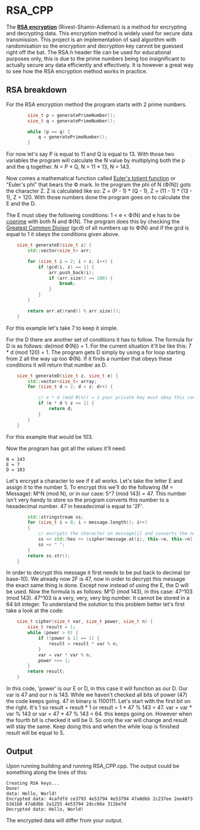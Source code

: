 ﻿# RSA_CPP
The [**RSA encryption**](https://brilliant.org/wiki/rsa-encryption/) (Rivest-Shamir-Adleman) is a method for encrypting and decrypting data.
This encryption method is widely used for secure data transmission. This project is an implementation of said algorithm with randomisation
so the encryption and decryption key cannot be guessed right off the bat. The RSA.h header file can be used for educational purposes only,
this is due to the prime numbers being too insignificant to actually secure any data efficiently and effectively. It is however a great way 
to see how the RSA encryption method works in practice.

## RSA breakdown
For the RSA encryption method the program starts with 2 prime numbers.
```cpp
		size_t p = generatePrimeNumber();
		size_t q = generatePrimeNumber();

		while (p == q) {
			q = generatePrimeNumber();
		}
```
For now let's say P is equal to 11 and Q is equal to 13. With those two variables the program will calculate the N value by multiplying both the
p and the q together. N = P * Q, N = 11 * 13, N = 143. 

Now comes a mathematical function called [Euler's totient function](https://www.youtube.com/watch?v=qa_hksAzpSg) or "Euler's phi" that bears the Ф mark.
In the program the phi of N (Ф(N)) gots the character Z. Z is calculated like so: Z = (P - 1) * (Q - 1), Z = (11 - 1) * (13 - 1), Z = 120.
With those numbers done the program goes on to calculate the E and the D. 

The E must obey the following conditions: 1 < e < Ф(N) and e has to be [coprime](https://en.wiktionary.org/wiki/coprime)
with both N and Ф(N). The program does this by checking the [Greatest Common Divisor](https://www.youtube.com/watch?v=JUzYl1TYMcU) (gcd) of all numbers up to Ф(N) and if the gcd is equal to 1 it obeys the conditions given above.
```cpp
	size_t generateE(size_t z) {
		std::vector<size_t> arr;

		for (size_t i = 2; i < z; i++) {
			if (gcd(i, z) == 1) {
				arr.push_back(i);
				if (arr.size() == 100) {
					break;
				}
			}
		}

		return arr.at(rand() % arr.size());
	}
```
For this example let's take 7 to keep it simple.

For the D there are another set of conditions it has to follow. The formula for D is as follows: de(mod Ф(N)) = 1. For the current situation it'll be like this: 7 * d (mod 120) = 1.
The program gets D simply by using a for loop starting from 2 all the way up too Ф(N). If it finds a number that obeys these conditions it will return that number as D.
```cpp
	size_t generateD(size_t z, size_t e) {
		std::vector<size_t> array;
		for (size_t d = 2; d < z; d++) {

			// e * d (mod Ф(n)) = 1 your private key must obey this condition.
			if (e * d % z == 1) {
				return d;
			}
		}
	}
```

For this example that would be 103.

Now the program has got all the values it'll need:
```
N = 143
E = 7
D = 103
```

Let's encrypt a character to see if it all works. Let's take the letter E and assign it to the number 5. To encrypt this we'll do the following (M = Message): 
M^N (mod N), or in our case: 5^7 (mod 143) = 47. This number isn't very handy to store so the program converts this number to a hexadecimal number. 
47 in hexadecimal is equal to '2F'.
```cpp
		std::stringstream ss;
		for (size_t i = 0; i < message.length(); i++)
		{
			// encrypts the character on message[i] and converts the number to base 16.
			ss << std::hex << (cipher(message.at(i), this->e, this->n));
			ss << " ";
		}
		return ss.str();
	}
```

In order to decrypt this message it first needs to be put back to decimal (or base-10). We already now 2F is 47, now in order to decrypt this message the exact same thing is done.
Except now instead of using the E, the D will be used. Now the formula is as follows: M^D (mod 143), in this case: 47^103 (mod 143). 47^103 is a very, very, very big number. It cannot
be stored in a 64 bit integer. To understand the solution to this problem better let's first take a look at the code:
```cpp
	size_t cipher(size_t var, size_t power, size_t n) {
		size_t result = 1;
		while (power > 0) {
			if ((power & 1) == 1) {
				result = result * var % n;
			}
			var = var * var % n;
			power >>= 1;
		}
		return result;
	}
```
In this code, 'power' is our E or D, in this case it will function as our D. Our var is 47 and our n is 143. While we haven't checked all bits of power (47) the code keeps going. 
47 in binary is 1100111. Let's start with the first bit on the right. It's 1 so result = result * 1 or result = 1 * 47 % 143 = 47. var = var * var % 143 or var = 47 * 47 % 143 = 64.
this keeps going on. However when the fourth bit is checked it will be 0. So only the var will change and result will stay the same. Keep doing this and when the while loop is finished 
result will be equal to 5. 

## Output
Upon running building and running RSA_CPP.cpp. The output could be something along the lines of this:
```
Creating RSA keys...
Done!
data: Hello, World!
Encrypted data: 4cafdfd ce3793 4e53794 4e53794 47a8dbb 2c237ee 2ee48f3 b341b0 47a8dbb 2a1255 4e53794 2dcc66e 311be7d
Decrypted data: Hello, World!
```

The encrypted data will differ from your output. 
